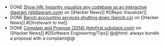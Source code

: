 - DONE [Show HN: Instantly visualize any codebase as an interactive diagram (gitdiagram.com)](https://news.ycombinator.com/item?id=42521769) on [[Hacker News]] #[[Repo Visualizer]]
- DONE [Bench accounting services shutting down (bench.co)](https://news.ycombinator.com/item?id=42523061) on [[Hacker News]] #[[Irrelevant to me]]
- DONE [Complain and Propose (2014) (tidyfirst.substack.com)](https://news.ycombinator.com/item?id=42523933) on [[Hacker News]] #[[Software Engineering/Tips]]
  @@html: <quote>always bundle a proposal with a complaint</quote>@@